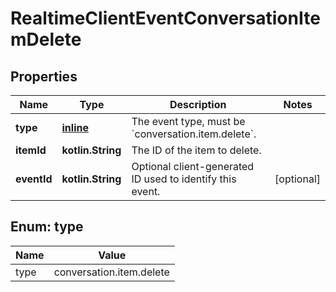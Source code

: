 
# RealtimeClientEventConversationItemDelete

## Properties
| Name | Type | Description | Notes |
| ------------ | ------------- | ------------- | ------------- |
| **type** | [**inline**](#Type) | The event type, must be &#x60;conversation.item.delete&#x60;. |  |
| **itemId** | **kotlin.String** | The ID of the item to delete. |  |
| **eventId** | **kotlin.String** | Optional client-generated ID used to identify this event. |  [optional] |


<a id="Type"></a>
## Enum: type
| Name | Value |
| ---- | ----- |
| type | conversation.item.delete |



